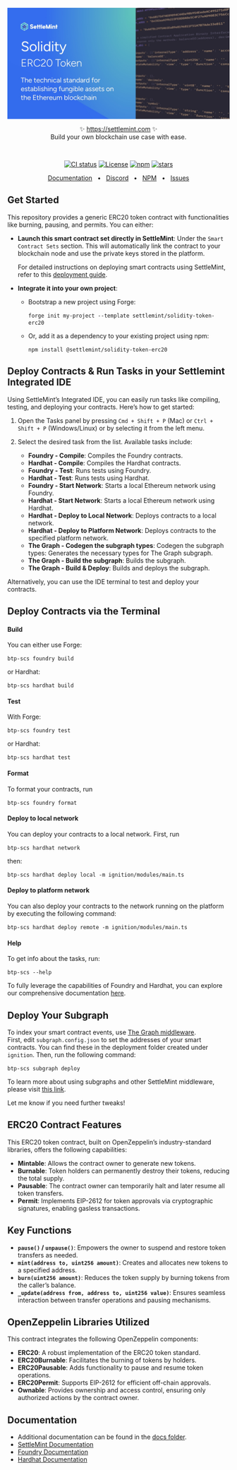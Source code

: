 <p align="center">
  <img src="https://github.com/settlemint/solidity-token-erc20/blob/main/OG_Solidity.jpg" align="center" alt="logo" />
  <p align="center">
    ✨ <a href="https://settlemint.com">https://settlemint.com</a> ✨
    <br/>
    Build your own blockchain use case with ease.
  </p>
</p>
<br/>
<p align="center">
<a href="https://github.com/settlemint/solidity-token-erc20/actions?query=branch%3Amain"><img src="https://github.com/settlemint/solidity-token-erc20/actions/workflows/solidity.yml/badge.svg?event=push&branch=main" alt="CI status" /></a>
<a href="https://fsl.software" rel="nofollow"><img src="https://img.shields.io/npm/l/@settlemint/solidity-token-erc20" alt="License"></a>
<a href="https://www.npmjs.com/package/@settlemint/solidity-token-erc20" rel="nofollow"><img src="https://img.shields.io/npm/dw/@settlemint/solidity-token-erc20" alt="npm"></a>
<a href="https://github.com/settlemint/solidity-token-erc20" rel="nofollow"><img src="https://img.shields.io/github/stars/settlemint/solidity-token-erc20" alt="stars"></a>
</p>

<div align="center">
  <a href="https://console.settlemint.com/documentation/">Documentation</a>
  <span>&nbsp;&nbsp;•&nbsp;&nbsp;</span>
  <a href="https://discord.com/invite/Mt5yqFrey9">Discord</a>
  <span>&nbsp;&nbsp;•&nbsp;&nbsp;</span>
  <a href="https://www.npmjs.com/package/@settlemint/solidity-token-erc20">NPM</a>
  <span>&nbsp;&nbsp;•&nbsp;&nbsp;</span>
  <a href="https://github.com/settlemint/solidity-token-erc20/issues">Issues</a>
  <br />
</div>

## Get Started

This repository provides a generic ERC20 token contract with functionalities like burning, pausing, and permits. You can either:

- **Launch this smart contract set directly in SettleMint**: Under the `Smart Contract Sets` section. This will automatically link the contract to your blockchain node and use the private keys stored in the platform.
  
  For detailed instructions on deploying smart contracts using SettleMint, refer to this [deployment guide](https://console.settlemint.com/documentation/docs/using-platform/add_smart_contract_sets/deploying_a_contract/).

- **Integrate it into your own project**:
  - Bootstrap a new project using Forge:
    ```shell
    forge init my-project --template settlemint/solidity-token-erc20
    ```
  - Or, add it as a dependency to your existing project using npm:
    ```shell
    npm install @settlemint/solidity-token-erc20
    ```
## Deploy Contracts & Run Tasks in your Settlemint Integrated IDE

Using SettleMint’s Integrated IDE, you can easily run tasks like compiling, testing, and deploying your contracts. Here’s how to get started:

1. Open the Tasks panel by pressing `Cmd + Shift + P` (Mac) or `Ctrl + Shift + P` (Windows/Linux) or by selecting it from the left menu.
2. Select the desired task from the list. Available tasks include:

   - **Foundry - Compile**: Compiles the Foundry contracts.
   - **Hardhat - Compile**: Compiles the Hardhat contracts.
   - **Foundry - Test**: Runs tests using Foundry.
   - **Hardhat - Test**: Runs tests using Hardhat.
   - **Foundry - Start Network**: Starts a local Ethereum network using Foundry.
   - **Hardhat - Start Network**: Starts a local Ethereum network using Hardhat.
   - **Hardhat - Deploy to Local Network**: Deploys contracts to a local network.
   - **Hardhat - Deploy to Platform Network**: Deploys contracts to the specified platform network.
   - **The Graph - Codegen the subgraph types**: Codegen the subgraph types: Generates the necessary types for The Graph subgraph.
   - **The Graph - Build the subgraph**:  Builds the subgraph.
   - **The Graph - Build & Deploy**: Builds and deploys the subgraph.
     
Alternatively, you can use the IDE terminal to test and deploy your contracts.

## Deploy Contracts via the Terminal

#### Build

You can either use Forge:

```shell
btp-scs foundry build
```

or Hardhat:

```shell
btp-scs hardhat build
```

#### Test

With Forge:

```shell
btp-scs foundry test
```

or Hardhat:

```shell
btp-scs hardhat test
```

#### Format

To format your contracts, run

```shell
btp-scs foundry format
```

#### Deploy to local network

You can deploy your contracts to a local network. First, run

```shell
btp-scs hardhat network
```

then:

```shell
btp-scs hardhat deploy local -m ignition/modules/main.ts
```

#### Deploy to platform network

You can also deploy your contracts to the network running on the platform by executing the following command:

```shell
btp-scs hardhat deploy remote -m ignition/modules/main.ts
```

#### Help

To get info about the tasks, run:

```shell
btp-scs --help
```

To fully leverage the capabilities of Foundry and Hardhat, you can explore our comprehensive documentation [here](https://console.settlemint.com/documentation/docs/using-platform/add_smart_contract_sets/smart_contracts/).


## Deploy Your Subgraph

To index your smart contract events, use [The Graph middleware](https://console.settlemint.com/documentation/docs/using-platform/middleware/#the-graph-middleware).  
First, edit `subgraph.config.json` to set the addresses of your smart contracts. You can find these in the deployment folder created under `ignition`. Then, run the following command:

```shell
btp-scs subgraph deploy
```

To learn more about using subgraphs and other SettleMint middleware, please visit [this link](https://console.settlemint.com/documentation/docs/using-platform/middleware/#the-graph-middleware).

Let me know if you need further tweaks!
## ERC20 Contract Features

This ERC20 token contract, built on OpenZeppelin’s industry-standard libraries, offers the following capabilities:

- **Mintable**: Allows the contract owner to generate new tokens.
- **Burnable**: Token holders can permanently destroy their tokens, reducing the total supply.
- **Pausable**: The contract owner can temporarily halt and later resume all token transfers.
- **Permit**: Implements EIP-2612 for token approvals via cryptographic signatures, enabling gasless transactions.

## Key Functions

- **`pause()` / `unpause()`**: Empowers the owner to suspend and restore token transfers as needed.
- **`mint(address to, uint256 amount)`**: Creates and allocates new tokens to a specified address.
- **`burn(uint256 amount)`**: Reduces the token supply by burning tokens from the caller’s balance.
- **`_update(address from, address to, uint256 value)`**: Ensures seamless interaction between transfer operations and pausing mechanisms.

## OpenZeppelin Libraries Utilized

This contract integrates the following OpenZeppelin components:

- **ERC20**: A robust implementation of the ERC20 token standard.
- **ERC20Burnable**: Facilitates the burning of tokens by holders.
- **ERC20Pausable**: Adds functionality to pause and resume token operations.
- **ERC20Permit**: Supports EIP-2612 for efficient off-chain approvals.
- **Ownable**: Provides ownership and access control, ensuring only authorized actions by the contract owner.


## Documentation

- Additional documentation can be found in the [docs folder](./docs).
- [SettleMint Documentation](https://console.settlemint.com/documentation/docs/using-platform/integrated-development-environment/)
- [Foundry Documentation](https://book.getfoundry.sh/)
- [Hardhat Documentation](https://hardhat.org/hardhat-runner/docs/getting-started)
